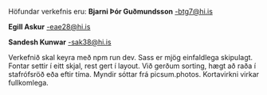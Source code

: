 Höfundar verkefnis eru:
  **Bjarni Þór Guðmundsson**  -btg7@hi.is
  
  **Egill Askur** -eae28@hi.is
  
  **Sandesh Kunwar** -sak38@hi.is
  

Verkefnið skal keyra með npm run dev. Sass er mjög einfaldlega skipulagt. Fontar settir í eitt skjal, rest gert í layout.
Við gerðum sorting, hægt að raða í stafrófsröð eða eftir tíma.
Myndir sóttar frá picsum.photos.
Kortavirkni virkar fullkomlega.
